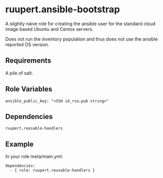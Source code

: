 ruupert.ansible-bootstrap
=========================

A slightly naive role for creating the ansible user for the standard cloud image based Ubuntu and Centos servers.

Does not run the inventory population and thus does not use the ansible reported OS version.

Requirements
------------

A pile of salt.

Role Variables
--------------

    ansible_public_key: "<SSH id_rsa.pub string>"

Dependencies
------------

    ruupert.reusable-handlers

Example
-------

In your role meta/main.yml:

    dependencies:
      - { role: ruupert.reusable-handlers }

